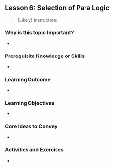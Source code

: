 ## Lesson 6: Selection of Para Logic

> {Likely} Instructors:

### Why is this topic Important?

- 

### Prerequisite Knowledge or Skills

- 

### Learning Outcome

- 

### Learning Objectives

- 

### Core Ideas to Convey

- 

### Activities and Exercises

- 
